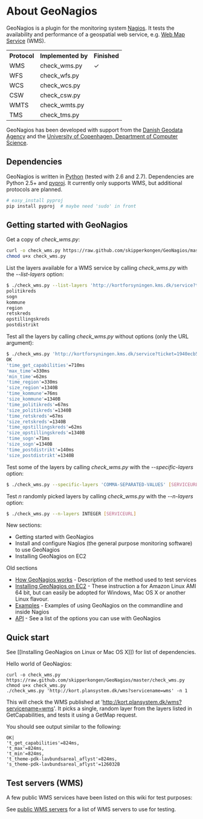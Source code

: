 # About GeoNagios

GeoNagios is a plugin for the monitoring system [Nagios](http://nagios.org/). It tests the availability and performance of a geospatial web service, e.g. [Web Map Service](http://en.wikipedia.org/wiki/Web_Map_Service) (WMS). 

<table>
<tr><th>Protocol</th><th>Implemented by</th><th>Finished</th></tr>
<tr><td>WMS</td><td>check_wms.py</td><td>✓</td></tr>
<tr><td>WFS</td><td>check_wfs.py</td><td></td></tr>
<tr><td>WCS</td><td>check_wcs.py</td><td></td></tr>
<tr><td>CSW</td><td>check_csw.py</td><td></td></tr>
<tr><td>WMTS</td><td>check_wmts.py</td><td></td></tr>
<tr><td>TMS</td><td>check_tms.py</td><td></td></tr>
</table>

GeoNagios has been developed with support from the [Danish Geodata Agency](http://www.gst.dk) and the [University of Copenhagen, Department of Computer Science](http://di.ku.dk/).

## Dependencies

GeoNagios is written in [Python](http://www.python.org/) (tested with 2.6 and 2.7). Dependencies are Python 2.5+ and [pyproj](http://code.google.com/p/pyproj/). It currently only supports WMS, but additional protocols are planned.

```bash
# easy_install pyproj
pip install pyproj  # maybe need 'sudo' in front
```

## Getting started with GeoNagios

Get a copy of *check_wms.py*:

```bash
curl -o check_wms.py https://raw.github.com/skipperkongen/GeoNagios/master/check_wms.py
chmod u+x check_wms.py
```

List the layers available for a WMS service by calling *check_wms.py* with the *--list-layers* option:

```bash
$ ./check_wms.py --list-layers 'http://kortforsyningen.kms.dk/service?ticket=1940ecb511e4d1a92df01347a85aa30f&servicename=dagi' 
politikreds
sogn
kommune
region
retskreds
opstillingskreds
postdistrikt
```

Test all the layers by calling *check_wms.py* without options (only the URL argument):

```bash
$ ./check_wms.py 'http://kortforsyningen.kms.dk/service?ticket=1940ecb511e4d1a92df01347a85aa30f&servicename=dagi' | tr ',' '\n' | tr '|' '\n'
OK
'time_get_capabilities'=710ms
'max_time'=330ms
'min_time'=62ms
'time_region'=330ms
'size_region'=1340B
'time_kommune'=76ms
'size_kommune'=1340B
'time_politikreds'=67ms
'size_politikreds'=1340B
'time_retskreds'=67ms
'size_retskreds'=1340B
'time_opstillingskreds'=62ms
'size_opstillingskreds'=1340B
'time_sogn'=71ms
'size_sogn'=1340B
'time_postdistrikt'=140ms
'size_postdistrikt'=1340B
```

Test some of the layers by calling *check_wms.py* with the *--specific-layers* option:

```bash
$ ./check_wms.py --specific-layers 'COMMA-SEPARATED-VALUES' [SERVICEURL]
``` 

Test *n* randomly picked layers by calling *check_wms.py* with the *--n-layers* option:

```bash
$ ./check_wms.py --n-layers INTEGER [SERVICEURL]
```

New sections:

* Getting started with GeoNagios
* Install and configure Nagios (the general purpose monitoring software) to use GeoNagios
* Installing GeoNagios on EC2

Old sections

* [How GeoNagios works](docs/how-geonagios-works.md) - Description of the method used to test services
* [Installing GeoNagios on EC2](geonagios-on-ec2.md) - These instruction a for Amazon Linux AMI 64 bit, but can easily be adopted for Windows, Mac OS X or another Linux flavour.
* [Examples](docs/examples.md) - Examples of using GeoNagios on the commandline and inside Nagios
* [API](docs/api.md) - See a list of the options you can use with GeoNagios

## Quick start

See [[Installing GeoNagios on Linux or Mac OS X]]) for list of dependencies. 

Hello world of GeoNagios:

```
curl -o check_wms.py https://raw.github.com/skipperkongen/GeoNagios/master/check_wms.py
chmod u+x check_wms.py
./check_wms.py 'http://kort.plansystem.dk/wms?servicename=wms' -n 1
```

This will check the WMS published at 'http://kort.plansystem.dk/wms?servicename=wms'. It picks a single, random layer from the layers listed in GetCapabilities, and tests it using a GetMap request.

You should see output similar to the following:

```
OK|
't_get_capabilities'=824ms,
't_max'=824ms,
't_min'=824ms,
't_theme-pdk-lavbundsareal_aflyst'=824ms,
's_theme-pdk-lavbundsareal_aflyst'=126032B
```

## Test servers (WMS)

A few public WMS services have been listed on this wiki for test purposes:

See [public WMS servers](docs/public-wms-servers.md) for a list of WMS servers to use for testing.